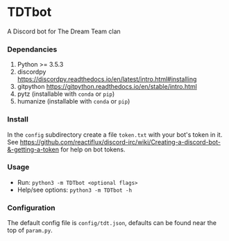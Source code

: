 # TDTbot
A Discord bot for The Dream Team clan

### Dependancies
1) Python >= 3.5.3
2) discordpy https://discordpy.readthedocs.io/en/latest/intro.html#installing
3) gitpython https://gitpython.readthedocs.io/en/stable/intro.html
4) pytz (installable with `conda` or `pip`)
5) humanize (installable with `conda` or `pip`)

### Install
In the `config` subdirectory create a file `token.txt` with your bot's token in it. See https://github.com/reactiflux/discord-irc/wiki/Creating-a-discord-bot-&-getting-a-token for help on bot tokens.

### Usage
- Run: `python3 -m TDTbot <optional flags>`
- Help/see options: `python3 -m TDTbot -h`

### Configuration
The default config file is `config/tdt.json`, defaults can be found near the top of `param.py`.